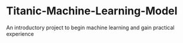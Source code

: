 # Titanic-Machine-Learning-Model
An introductory project to begin machine learning and gain practical experience
